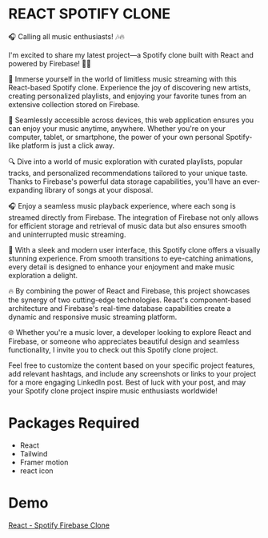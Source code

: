 # REACT SPOTIFY CLONE

🎧 Calling all music enthusiasts! 🎶🔥

I'm excited to share my latest project—a Spotify clone built with React and powered by Firebase! 🚀✨

🎵 Immerse yourself in the world of limitless music streaming with this React-based Spotify clone. Experience the joy of discovering new artists, creating personalized playlists, and enjoying your favorite tunes from an extensive collection stored on Firebase.

📱 Seamlessly accessible across devices, this web application ensures you can enjoy your music anytime, anywhere. Whether you're on your computer, tablet, or smartphone, the power of your own personal Spotify-like platform is just a click away.

🔍 Dive into a world of music exploration with curated playlists, popular tracks, and personalized recommendations tailored to your unique taste. Thanks to Firebase's powerful data storage capabilities, you'll have an ever-expanding library of songs at your disposal.

🎧 Enjoy a seamless music playback experience, where each song is streamed directly from Firebase. The integration of Firebase not only allows for efficient storage and retrieval of music data but also ensures smooth and uninterrupted music streaming.

🎨 With a sleek and modern user interface, this Spotify clone offers a visually stunning experience. From smooth transitions to eye-catching animations, every detail is designed to enhance your enjoyment and make music exploration a delight.

🔥 By combining the power of React and Firebase, this project showcases the synergy of two cutting-edge technologies. React's component-based architecture and Firebase's real-time database capabilities create a dynamic and responsive music streaming platform.

🌐 Whether you're a music lover, a developer looking to explore React and Firebase, or someone who appreciates beautiful design and seamless functionality, I invite you to check out this Spotify clone project.

Feel free to customize the content based on your specific project features, add relevant hashtags, and include any screenshots or links to your project for a more engaging LinkedIn post. Best of luck with your post, and may your Spotify clone project inspire music enthusiasts worldwide!

# Packages Required

-   React
-   Tailwind
-   Framer motion
-   react icon

# Demo

[React - Spotify Firebase Clone](https://react-spotify-firebase-clone.netlify.app/)
